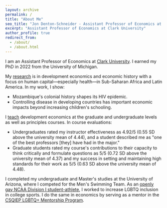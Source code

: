 ```yaml
---
layout: archive
permalink: /
title: "About Me"
seo_title: "Jon Denton-Schneider - Assistant Professor of Economics at Clark University"
excerpt: "Assistant Professor of Economics at Clark University"
author_profile: true
redirect_from: 
  - /about/
  - /about.html
---
```


<p>
I am an Assistant Professor of Economics at <a href="https://www.clarku.edu/departments/economics/">Clark University</a>. I earned my PhD in 2022 from the University of Michigan.
</p>

<p>
My <a href="https://jondentonschneider.com/research">research</a> is in development economics and economic history with a focus on human capital&mdash;especially health&mdash;in Sub-Saharan Africa and Latin America. In my work, I show:
 <ul>
  <li>Mozambique's colonial history shapes its HIV epidemic.</li>
  <li>Controlling disease in developing countries has important economic impacts beyond increasing children's schooling.</li>
</ul> 
</p>

<p>
I <a href="https://jondentonschneider.com/teaching">teach</a> development economics at the graduate and undergraduate levels as well as principles courses. In course evaluations:
 <ul>
  <li>Undergraduates rated my instructor effectiveness as 4.92/5 (0.55 SD above the university mean of 4.44), and a student described me as "one of the best professors [they] have had in the major."</li>
  <li>Graduate students rated my course's contributions to their capacity to think critically and formulate questions as 5/5 (0.72 SD above the university mean of 4.37) and my success in setting and maintaining high standards for their work as 5/5 (0.63 SD above the university mean of 4.48).</li>
</ul>
</p>
    
<p>
I completed my undergraduate and Master's studies at the University of Arizona, where I competed for the Men's Swimming Team. As an <a href="https://jondentonschneider.com/personal">openly gay NCAA Division I student-athlete</a>, I worked to increase LGBTQ inclusion in college sports. I do the same in economics by serving as a mentor in the <a href="https://sites.google.com/view/csqiep-mentoring">CSQIEP LGBTQ+ Mentorship Program</a>.
</p>
